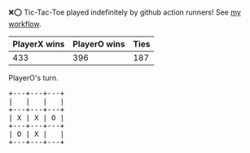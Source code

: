 :x::o: Tic-Tac-Toe played indefinitely by github action runners! See [my workflow](.github/workflows/play.yaml).

|PlayerX wins|PlayerO wins|Ties|
|-|-|-|
|433|396|187|

PlayerO's turn.

<pre>
+---+---+---+
|   |   |   |
+---+---+---+
| X | X | O |
+---+---+---+
| O | X |   |
+---+---+---+
</pre>